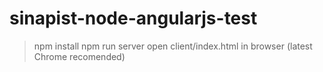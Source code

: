 # sinapist-node-angularjs-test

>npm install
>npm run server
>open client/index.html in browser (latest Chrome recomended)
